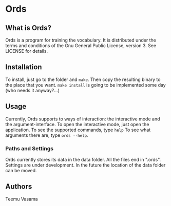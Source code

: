 # Ords

## What is Ords?

Ords is a program for training the vocabulary.
It is distributed under the terms and conditions of the Gnu General Public License, version 3. See LICENSE for details.

## Installation

To install, just go to the folder and `make`.
Then copy the resulting binary to the place that you want.
`make install` is going to be implemented some day (who needs it anyway?...)

## Usage

Currently, Ords supports to ways of interaction: the interactive mode and the argument-interface.
To open the interactive mode, just open the application. To see the supported commands, type `help`
To see what arguments there are, type `ords --help`.

### Paths and Settings

Ords currently stores its data in the data folder. All the files end in ".ords".
Settings are under development. In the future the location of the data folder can be moved.

## Authors

Teemu Vasama